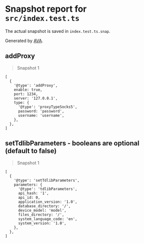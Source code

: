 # Snapshot report for `src/index.test.ts`

The actual snapshot is saved in `index.test.ts.snap`.

Generated by [AVA](https://avajs.dev).

## addProxy

> Snapshot 1

    [
      {
        '@type': 'addProxy',
        enable: true,
        port: 1234,
        server: '127.0.0.1',
        type: {
          '@type': 'proxyTypeSocks5',
          password: 'password',
          username: 'username',
        },
      },
    ]

## setTdlibParameters - booleans are optional (default to false)

> Snapshot 1

    [
      {
        '@type': 'setTdlibParameters',
        parameters: {
          '@type': 'tdlibParameters',
          api_hash: '1',
          api_id: 0,
          application_version: '1.0',
          database_directory: '/',
          device_model: 'model',
          files_directory: '/',
          system_language_code: 'en',
          system_version: '1.0',
        },
      },
    ]
